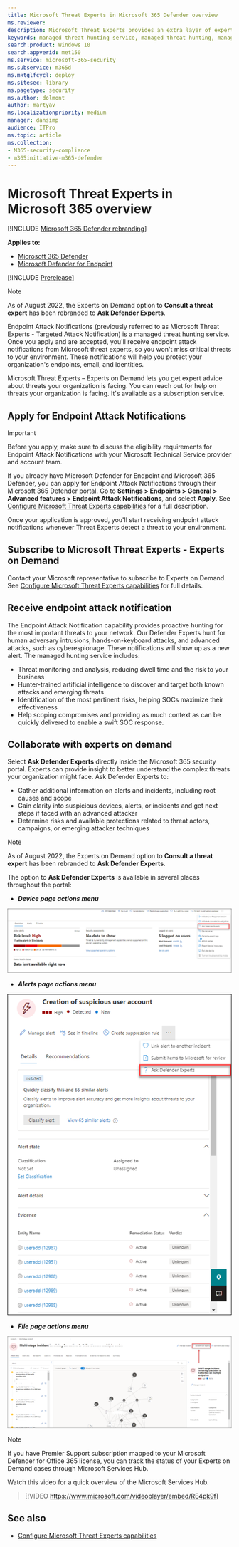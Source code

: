 ```yaml
---
title: Microsoft Threat Experts in Microsoft 365 Defender overview
ms.reviewer: 
description: Microsoft Threat Experts provides an extra layer of expertise to Microsoft 365 Defender.
keywords: managed threat hunting service, managed threat hunting, managed detection and response (MDR) service, MTE, Microsoft Threat Experts, endpoint attack notification, Endpoint Attack Notification
search.product: Windows 10
search.appverid: met150
ms.service: microsoft-365-security
ms.subservice: m365d
ms.mktglfcycl: deploy
ms.sitesec: library
ms.pagetype: security
ms.author: dolmont
author: martyav
ms.localizationpriority: medium
manager: dansimp
audience: ITPro
ms.topic: article
ms.collection: 
- M365-security-compliance
- m365initiative-m365-defender
---
```


# Microsoft Threat Experts in Microsoft 365 overview

[!INCLUDE [Microsoft 365 Defender rebranding](../includes/microsoft-defender.md)]

**Applies to:**

- [Microsoft 365 Defender](https://go.microsoft.com/fwlink/?linkid=2118804)
- [Microsoft Defender for Endpoint](https://go.microsoft.com/fwlink/p/?linkid=2154037)

[!INCLUDE [Prerelease](../includes/prerelease.md)]

> [!NOTE]
> As of August 2022, the Experts on Demand option to **Consult a threat expert** has been rebranded to **Ask Defender Experts**.

Endpoint Attack Notifications (previously referred to as Microsoft Threat Experts - Targeted Attack Notification) is a managed threat hunting service. Once you apply and are accepted, you'll receive endpoint attack notifications from Microsoft threat experts, so you won't miss critical threats to your environment. These notifications will help you protect your organization's endpoints, email, and identities.

Microsoft Threat Experts – Experts on Demand lets you get expert advice about threats your organization is facing. You can reach out for help on threats your organization is facing. It's available as a subscription service.

## Apply for Endpoint Attack Notifications

> [!IMPORTANT]
> Before you apply, make sure to discuss the eligibility requirements for Endpoint Attack Notifications with your Microsoft Technical Service provider and account team.

If you already have Microsoft Defender for Endpoint and Microsoft 365 Defender, you can apply for Endpoint Attack Notifications through their Microsoft 365 Defender portal. Go to **Settings > Endpoints > General > Advanced features > Endpoint Attack Notifications**, and select **Apply**. See [Configure Microsoft Threat Experts capabilities](./configure-microsoft-threat-experts.md) for a full description.

Once your application is approved, you'll start receiving endpoint attack notifications whenever Threat Experts detect a threat to your environment.

## Subscribe to Microsoft Threat Experts - Experts on Demand

Contact your Microsoft representative to subscribe to Experts on Demand.  See [Configure Microsoft Threat Experts capabilities](./configure-microsoft-threat-experts.md) for full details.

## Receive endpoint attack notification

The Endpoint Attack Notification capability provides proactive hunting for the most important threats to your network. Our Defender Experts hunt for human adversary intrusions, hands-on-keyboard attacks, and advanced attacks, such as cyberespionage. These notifications will show up as a new alert. The managed hunting service includes:

- Threat monitoring and analysis, reducing dwell time and the risk to your business
- Hunter-trained artificial intelligence to discover and target both known attacks and emerging threats
- Identification of the most pertinent risks, helping SOCs maximize their effectiveness
- Help scoping compromises and providing as much context as can be quickly delivered to enable a swift SOC response.

## Collaborate with experts on demand

Select **Ask Defender Experts** directly inside the Microsoft 365 security portal.  Experts can provide insight to better understand the complex threats your organization might face.  Ask Defender Experts to:

- Gather additional information on alerts and incidents, including root causes and scope
- Gain clarity into suspicious devices, alerts, or incidents and get next steps if faced with an advanced attacker
- Determine risks and available protections related to threat actors, campaigns, or emerging attacker techniques

> [!NOTE]
> As of August 2022, the Experts on Demand option to **Consult a threat expert** has been rebranded to **Ask Defender Experts**.

The option to **Ask Defender Experts** is available in several places throughout the portal:

- ***Device page actions menu***

![Screenshot of the Ask Defender Experts menu option in the Device page action menu in the Microsoft 365 Defender portal.](../../media/mte/device-page-actions-menu.png)

- ***Alerts page actions menu***

![Screenshot of the Ask Defender Experts menu option in the Alerts page action menu in the Microsoft 365 Defender portal.](../../media/mte/alerts-page-actions-menu.png)

- ***File page actions menu***

![Screenshot of the Ask Defender Experts menu option in the Incidents page action menu in the Microsoft 365 Defender portal.](../../media/mte/incidents-page-actions-menu.png)

> [!NOTE]
> If you have Premier Support subscription mapped to your Microsoft Defender for Office 365 license, you can track the status of your Experts on Demand cases through Microsoft Services Hub.

Watch this video for a quick overview of the Microsoft Services Hub.

> [!VIDEO https://www.microsoft.com/videoplayer/embed/RE4pk9f]

## See also

- [Configure Microsoft Threat Experts capabilities](./configure-microsoft-threat-experts.md)
